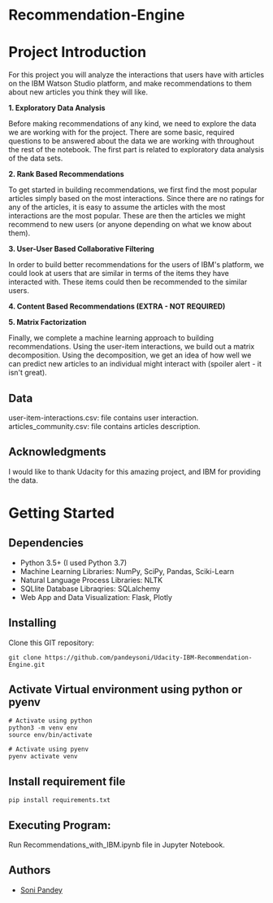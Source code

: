 # Recommendation-Engine

# Project Introduction
For this project you will analyze the interactions that users have with articles on the IBM Watson Studio platform, and make recommendations to them about new articles you think they will like.

**1. Exploratory Data Analysis**

Before making recommendations of any kind, we need to explore the data we are working with for the project. There are some basic, required questions to be answered about the data we are working with throughout the rest of the notebook. The first part is related to exploratory data analysis of the data sets.

**2. Rank Based Recommendations**

To get started in building recommendations, we first find the most popular articles simply based on the most interactions. Since there are no ratings for any of the articles, it is easy to assume the articles with the most interactions are the most popular. These are then the articles we might recommend to new users (or anyone depending on what we know about them).

**3. User-User Based Collaborative Filtering**

In order to build better recommendations for the users of IBM's platform, we could look at users that are similar in terms of the items they have interacted with. These items could then be recommended to the similar users. 

**4. Content Based Recommendations (EXTRA - NOT REQUIRED)**


**5. Matrix Factorization**

Finally, we complete a machine learning approach to building recommendations. Using the user-item interactions, we build out a matrix decomposition. Using the decomposition, we get an idea of how well we can predict new articles to an individual might interact with (spoiler alert - it isn't great).

## Data
user-item-interactions.csv: file contains user interaction.
articles_community.csv: file contains articles description.
## Acknowledgments
I would like to thank Udacity for this amazing project, and IBM for providing the data.

<a name="getting_started"></a>
# Getting Started

<a name="dependencies"></a>
## Dependencies
* Python 3.5+ (I used Python 3.7)
* Machine Learning Libraries: NumPy, SciPy, Pandas, Sciki-Learn
* Natural Language Process Libraries: NLTK
* SQLlite Database Libraqries: SQLalchemy
* Web App and Data Visualization: Flask, Plotly

## Installing
Clone this GIT repository:
```
git clone https://github.com/pandeysoni/Udacity-IBM-Recommendation-Engine.git
```

## Activate Virtual environment using python or pyenv
```
# Activate using python
python3 -m venv env
source env/bin/activate
```

```
# Activate using pyenv
pyenv activate venv
```

## Install requirement file
```
pip install requirements.txt
```

## Executing Program:
Run Recommendations_with_IBM.ipynb file in Jupyter Notebook.

## Authors

* [Soni Pandey](https://github.com/pandeysoni)

